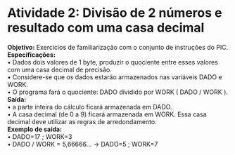 # Atividade 2: Divisão de 2 números e resultado com uma casa decimal
**Objetivo:** Exercícios de familiarização com o conjunto de instruções do PIC. <br/>
**Especificações:** <br/>
• Dados dois valores de 1 byte, produzir o quociente entre esses valores com uma casa decimal de precisão.<br/>
• Considere-se que os dados estarão armazenados nas variáveis DADO e WORK.<br/>
• O programa fará o quociente: DADO dividido por WORK ( DADO / WORK ).<br/>
**Saída:** <br/>
• a parte inteira do cálculo ficará armazenada em DADO.<br/>
• A casa decimal (de 0 a 9) ficará armazenada em WORK. Essa casa decimal deve utilizar as regras de arredondamento.<br/>
**Exemplo de saída:** <br/>
• DADO=17 ; WORK=3 <br/>
• DADO / WORK = 5,66666... -> DADO=5 ; WORK=7<br/>
